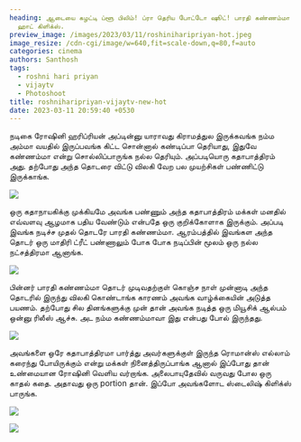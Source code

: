 ```yaml
---
heading: ஆடையை கழட்டி ப்ளூ பிலிம்! ப்ரா தெரிய போட்டோ ஷூட்! பாரதி கண்ணம்மா ரோஷினி
  ஹாட் கிளிக்ஸ்.
preview_image: /images/2023/03/11/roshiniharipriyan-hot.jpeg
image_resize: /cdn-cgi/image/w=640,fit=scale-down,q=80,f=auto
categories: cinema
authors: Santhosh
tags:
  - roshni hari priyan
  - vijaytv
  - Photoshoot
title: roshniharipriyan-vijaytv-new-hot
date: 2023-03-11 20:59:40 +0530
---
```

நடிகை ரோஷினி ஹரிப்ரியன் அப்டின்னு யாராவது கிராமத்துல இருக்கவங்க நம்ம அம்மா வயதில் இருப்பவங்க கிட்ட சொன்னால்  கண்டிப்பா தெரியாது, இதுவே கண்ணம்மா என்று சொல்லிப்பாருங்க நல்ல தெரியும். அப்படியொரு கதாபாத்திரம் அது. தற்போது அந்த தொடரை விட்டு விலகி வேற பல முயற்சிகள் பண்ணிட்டு இருக்காங்க.



![](/images/2023/03/11/roshniharipriyan-vijaytv-new-hott22.jpeg)

ஒரு கதாநாயகிக்கு முக்கியமே அவங்க பண்ணும் அந்த கதாபாத்திரம் மக்கள் மனதில் எவ்வளவு ஆழமாக பதிய வேண்டும் என்பதே ஒரு குறிக்கோளாக இருக்கும். அப்படி இவங்க நடிச்ச முதல் தொடரே பாரதி கண்ணம்மா. ஆரம்பத்தில் இவங்கள அந்த தொடர் ஒரு மாதிரி ட்ரீட் பண்ணாலும் போக போக நடிப்பின் மூலம் ஒரு நல்ல நட்சத்திரமா ஆனாங்க.



![](/images/2023/03/11/roshniharipriyan-vijaytv-new-hott22.jpeg)

பின்னர் பாரதி கண்ணம்மா தொடர் முடிவதற்குள் கொஞ்ச நாள் முன்னாடி அந்த தொடரில் இருந்து விலகி கொண்டாங்க காரணம் அவங்க வாழ்க்கையின் அடுத்த பயணம். தற்போது சில தினங்களுக்கு முன் தான் அவங்க நடித்த ஒரு மியூசிக் ஆல்பம் ஒன்னு ரிலீஸ் ஆச்சு. அட நம்ம கண்ணம்மாவா இது என்பது போல் இருந்தது.



![](/images/2023/03/11/roshniharipriyan-vijaytv-new-hott44.jpeg)

அவங்களை ஒரே கதாபாத்திரமா பார்த்து அவர்களுக்குள் இருந்த ரொமான்ஸ் எல்லாம் கரைந்து போயிருக்கும் என்று மக்கள் நினைத்திருப்பாங்க ஆனால் இப்போது தான் உண்மையான ரோஷினி வெளிய வர்றாங்க. அலைபாயுதேவில் வருவது போல ஒரு காதல் கதை. அதாவது ஒரு portion தான். இப்போ அவங்களோட ஸ்டைலிஷ் கிளிக்ஸ் பாருங்க. 

![](/images/2023/03/11/roshniharipriyan-vijaytv-new-hott66.jpeg)

![](/images/2023/03/11/roshniharipriyan-vijaytv-new-hott88.jpeg)